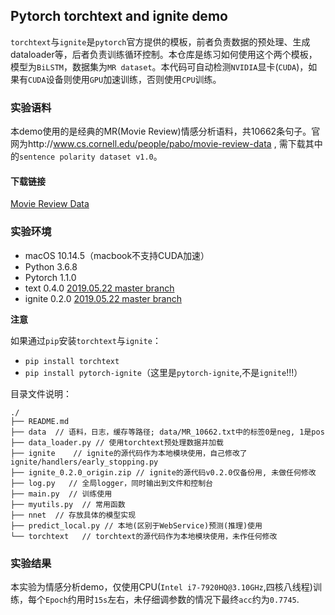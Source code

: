 ## Pytorch torchtext and ignite demo

`torchtext`与`ignite`是`pytorch`官方提供的模板，前者负责数据的预处理、生成dataloader等，后者负责训练循环控制。本仓库是练习如何使用这个两个模板，模型为`BiLSTM`，数据集为`MR dataset`。本代码可自动检测`NVIDIA`显卡(`CUDA`)，如果有`CUDA`设备则使用`GPU`加速训练，否则使用`CPU`训练。

### 实验语料
本demo使用的是经典的MR(Movie Review)情感分析语料，共10662条句子。官网为http://www.cs.cornell.edu/people/pabo/movie-review-data , 需下载其中的`sentence polarity dataset v1.0`。

#### 下载链接
[Movie Review Data](http://www.cs.cornell.edu/people/pabo/movie-review-data/rt-polaritydata.tar.gz)

### 实验环境
* macOS 10.14.5（macbook不支持CUDA加速）
* Python 3.6.8
* Pytorch 1.1.0
* text 0.4.0 [2019.05.22 master branch](`https://github.com/pytorch/text`)
* ignite 0.2.0 [2019.05.22 master branch](`https://github.com/pytorch/ignite`)

**注意**

如果通过`pip`安装`torchtext`与`ignite`：
* `pip install torchtext`
* `pip install pytorch-ignite`（这里是`pytorch-ignite`,不是`ignite`!!!）

目录文件说明：

```
./
├── README.md
├── data  // 语料，日志，缓存等路径; data/MR_10662.txt中的标签0是neg, 1是pos
├── data_loader.py // 使用torchtext预处理数据并加载
├── ignite    // ignite的源代码作为本地模块使用，自己修改了ignite/handlers/early_stopping.py
├── ignite_0.2.0_origin.zip // ignite的源代码v0.2.0仅备份用, 未做任何修改
├── log.py   // 全局logger，同时输出到文件和控制台
├── main.py  // 训练使用
├── myutils.py  // 常用函数
├── nnet  // 存放具体的模型实现
├── predict_local.py // 本地(区别于WebService)预测(推理)使用
└── torchtext   // torchtext的源代码作为本地模块使用，未作任何修改
```

### 实验结果
本实验为情感分析demo，仅使用CPU(`Intel i7-7920HQ@3.10GHz`,四核八线程)训练，每个`Epoch`约用时`15s`左右，未仔细调参数的情况下最终`acc`约为`0.7745`.
